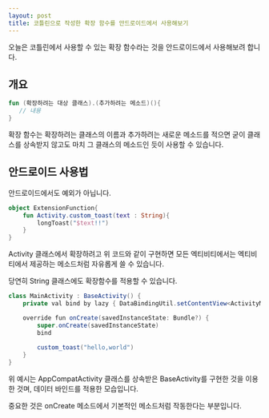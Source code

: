 ```yaml
---
layout: post
title: 코틀린으로 작성한 확장 함수를 안드로이드에서 사용해보기
---
```


오늘은 코틀린에서 사용할 수 있는 확장 함수라는 것을 안드로이드에서 사용해보려 합니다.

## 개요

```kotlin
fun (확장하려는 대상 클래스).(추가하려는 메소드)(){
   // 내용
}
```

확장 함수는 확장하려는 클래스의 이름과 추가하려는 새로운 메소드를 적으면 굳이 클래스를 상속받지 않고도 마치 그 클래스의 메소드인 듯이 사용할 수 있습니다.

## 안드로이드 사용법

안드로이드에서도 예외가 아닙니다.

```kotlin
object ExtensionFunction{
    fun Activity.custom_toast(text : String){
        longToast("$text!!")
    }
}
```

Activity 클래스에서 확장하려고 위 코드와 같이 구현하면 모든 엑티비티에서는 엑티비티에서 제공하는 메소드처럼 자유롭게 쓸 수 있습니다.

당연히 String 클래스에도 확장함수를 적용할 수 있습니다.

```java
class MainActivity : BaseActivity() {
    private val bind by lazy { DataBindingUtil.setContentView<ActivityMainBinding>(this, R.layout.activity_main) }

    override fun onCreate(savedInstanceState: Bundle?) {
        super.onCreate(savedInstanceState)
        bind
        
        custom_toast("hello,world")
    }
}
```

위 예시는 AppCompatActivity 클래스를 상속받은 BaseActivity를 구현한 것을 이용한 것며, 데이터 바인드를 적용한 모습입니다.

중요한 것은 onCreate 메소드에서 기본적인 메소드처럼 작동한다는 부분입니다.
